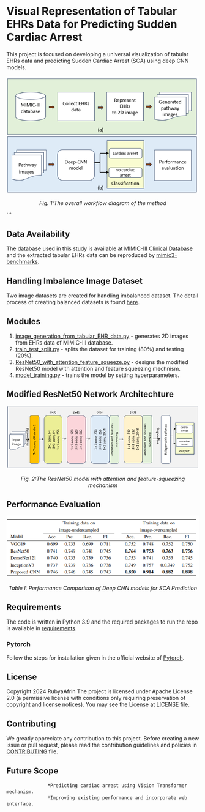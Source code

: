 # Visual Representation of Tabular EHRs Data for Predicting Sudden Cardiac Arrest

This project is focused on developing a universal visualization of tabular EHRs data and predicting Sudden Cardiac Arrest (SCA) using deep CNN models.

<p align="center">
  <img src="https://github.com/RubyaAfrin/visual_representation_of_Tabular_EHR_for_SCA_prediction/blob/main/img/workflow_diagram.png" 
</p>
<p align="center"><i>Fig. 1:The overall workflow diagram of the method</i></p>```

## Data Availability
The database used in this study is available at [MIMIC-III Clinical Database](https://physionet.org/content/mimiciii/1.4/) and the extracted tabular EHRs data can be reproduced by [mimic3-benchmarks](https://github.com/YerevaNN/mimic3-benchmarks). 

## Handling Imbalance Image Dataset
Two image datasets are created for handling imbalanced dataset. The detail process of creating balanced datasets is found [here](https://github.com/afrin110203/visual_representation_of_Tabular_EHR_for_SCA_prediction/blob/main/img/flowchart_of_image_dataset_creation.png). 
## Modules
1. [image_generation_from_tabular_EHR_data.py](https://github.com/afrin110203/visual_representation_of_Tabular_EHR_for_SCA_prediction/blob/main/src/image_generation_from_tabular_EHR_data.py) - generates 2D images from EHRs data of MIMIC-III database.
2. [train_test_split.py](https://github.com/afrin110203/visual_representation_of_Tabular_EHR_for_SCA_prediction/blob/main/src/train_test_split.py) - splits the dataset for training (80%) and testing (20%).
3. [ResNet50_with_attention_feature_squeeze.py](https://github.com/afrin110203/visual_representation_of_Tabular_EHR_for_SCA_prediction/blob/main/src/ResNet50_with_attention_feature_squeeze.py) - designs the modified ResNet50 model with attention and feature squeezing mechnism.
4. [model_training.py](https://github.com/afrin110203/visual_representation_of_Tabular_EHR_for_SCA_prediction/blob/main/src/model_training.py) - trains the model by setting hyperparameters.

## Modified ResNet50 Network Architechture
<p align="center">
  <img src="https://github.com/RubyaAfrin/visual_representation_of_Tabular_EHR_for_SCA_prediction/blob/main/img/ResNet50_model_with_attention_feature_squeeze.png" 
</p>
<p align="center"><i>Fig. 2:The ResNet50 model with attention and feature-squeezing mechanism</i></p>

## Performance Evaluation
<p align="center">
  <img src="https://github.com/RubyaAfrin/visual_representation_of_Tabular_EHR_for_SCA_prediction/blob/main/img/performance_analysis_of_deep_CNN_for_SCA_prediction.png" 
</p>
<p align="center"><i>Table I: Performance Comparison of Deep CNN models for SCA Prediction </i></p>

## Requirements
The code is written in Python 3.9 and  the required packages to run the repo is available in [requirements](https://github.com/RubyaAfrin/visual_representation_of_Tabular_EHR_for_SCA_prediction/blob/main/requirements.txt).
### Pytorch
Follow the steps for installation given in the official website of [Pytorch](https://pytorch.org/).
## License
Copyright 2024 RubyaAfrin
The project is licensed under Apache License 2.0 (a permissive license with conditions only requiring preservation of copyright and license notices).
You may see the License at [LICENSE](https://github.com/RubyaAfrin/visual_representation_of_Tabular_EHR_for_SCA_prediction/blob/main/LICENSE) file.
## Contributing
We greatly appreciate any contribution to this project. Before creating a new issue or pull request, 
please read the contribution guidelines and policies in [CONTRIBUTING](https://github.com/afrin110203/LogAnomaliesDetectionDL/blob/main/CONTRIBUTING.md) file.

## Future Scope
                   *Predicting cardiac arrest using Vision Transformer mechanism. 
                   *Improving existing performance and incorporate web interface.


